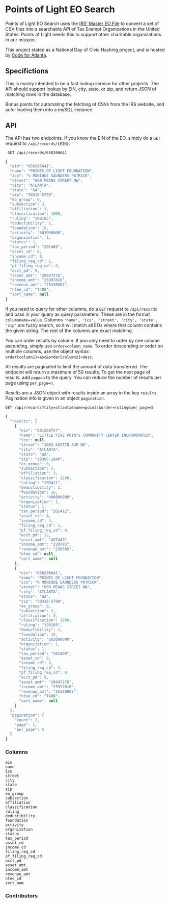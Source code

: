 # Points of Light EO Search

Points of Light EO Search uses the [IRS' Master EO File](https://www.irs.gov/charities-non-profits/exempt-organizations-business-master-file-extract-eo-bmf) to convert a set of CSV files into a searchable API of Tax Exempt Organizations in the United States. Points of Light needs this to support other charitable organizations in our mission. 

This project stated as a National Day of Civic Hacking project, and is hosted by [Code for Atlanta](http://codeforatlanta.org).

## Specifictions

This is mainly intended to be a fast lookup service for other projects. The API should support lookup by EIN, city, state, or zip, and return JSON of matching rows in the database. 

Bonus points for automating the fetching of CSVs from the IRS website, and auto-loading them into a mySQL instance. 


## API

The API has two endpoints. If you know the EIN of the EO, simply do a `GET` request to `/api/records/{EIN}`.

     GET /api/records/650206641

```js
{
  "ein": "650206641",
  "name": "POINTS OF LIGHT FOUNDATION",
  "ico": "% MONIQUE SAUNDERS PATRICK",
  "street": "600 MEANS STREET NW",
  "city": "ATLANTA",
  "state": "GA",
  "zip": "30318-5799",
  "eo_group": 0,
  "subsection": 3,
  "affiliation": 3,
  "classification": 1000,
  "ruling": "199105",
  "deductibility": 1,
  "foundation": 15,
  "activity": "603000000",
  "organization": 1,
  "status": 1,
  "tax_period": "201409",
  "asset_cd": 8,
  "income_cd": 8,
  "filing_req_cd": 1,
  "pf_filing_req_cd": 0,
  "acct_pd": 9,
  "asset_amt": "20847276",
  "income_amt": "25997816",
  "revenue_amt": "25330967",
  "ntee_cd": "T400",
  "sort_name": null
}
```


If you need to query for other columns, do a `GET` request to `/api/records` and pass in your query as query parameters.
These are in the format `columnname=value`. Columns `'name', 'ico', 'street', 'city', 'state', 'zip'` are fuzzy search, so it will
match all EOs where that column contains the given string. The rest of the columns are exact matching.

You can order results by column. If you only need to order by one column ascending, simply use `order=column_name`. To order
descending or order on multiple columns, use the object syntax:  `order[column1]=asc&order[column2]=desc`.

All results are paginated to limit the amount of data transferred. The endpoint will return a maximum of 50 results.
To get the next page of results, add `page=n` to the query. You can reduce the number of results per page using `per_page=n`.

Results are a JSON object with results inside an array in the key `results`. Pagination info is given in an object `pagination`.

    GET /api/records?city=atlanta&name=points&order=ruling&per_page=5


```js
{
  "results": [
    {
      "ein": "581560757",
      "name": "LITTLE FIVE POINTS COMMUNITY CENTER INCORPORATED",
      "ico": null,
      "street": "1083 AUSTIN AVE NE",
      "city": "ATLANTA",
      "state": "GA",
      "zip": "30307-1940",
      "eo_group": 0,
      "subsection": 3,
      "affiliation": 3,
      "classification": 1200,
      "ruling": "198411",
      "deductibility": 1,
      "foundation": 16,
      "activity": "400000000",
      "organization": 1,
      "status": 1,
      "tax_period": "201412",
      "asset_cd": 4,
      "income_cd": 4,
      "filing_req_cd": 1,
      "pf_filing_req_cd": 0,
      "acct_pd": 12,
      "asset_amt": "437449",
      "income_amt": "220785",
      "revenue_amt": "220785",
      "ntee_cd": null,
      "sort_name": null
    },
    {
      "ein": "650206641",
      "name": "POINTS OF LIGHT FOUNDATION",
      "ico": "% MONIQUE SAUNDERS PATRICK",
      "street": "600 MEANS STREET NW",
      "city": "ATLANTA",
      "state": "GA",
      "zip": "30318-5799",
      "eo_group": 0,
      "subsection": 3,
      "affiliation": 3,
      "classification": 1000,
      "ruling": "199105",
      "deductibility": 1,
      "foundation": 15,
      "activity": "603000000",
      "organization": 1,
      "status": 1,
      "tax_period": "201409",
      "asset_cd": 8,
      "income_cd": 8,
      "filing_req_cd": 1,
      "pf_filing_req_cd": 0,
      "acct_pd": 9,
      "asset_amt": "20847276",
      "income_amt": "25997816",
      "revenue_amt": "25330967",
      "ntee_cd": "T400",
      "sort_name": null
    }
  ],
  "pagination": {
    "count": 2,
    "page": 1,
    "per_page": 5
  }
}
```

### Columns

    ein
    name
    ico
    street
    city
    state
    zip
    eo_group
    subsection
    affiliation
    classification
    ruling
    deductibility
    foundation
    activity
    organization
    status
    tax_period
    asset_cd
    income_cd
    filing_req_cd
    pf_filing_req_cd
    acct_pd
    asset_amt
    income_amt
    revenue_amt
    ntee_cd
    sort_nam

### Contributors

